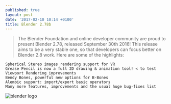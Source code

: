 ```yaml
---
published: true
layout: post
date: '2017-02-10 10:14 +0100'
title: Blender 2.78b
---
```

> The Blender Foundation and online developer community are proud to present Blender 2.78, released September 30th 2016! This release aims to be a very stable one, so that developers can focus better on Blender 2.8 work. Here are some of the highlights:

    Spherical Stereo images rendering support for VR
    Grease Pencil is now a full 2D drawing & animation tool! < to test
    Viewport Rendering improvements
    Bendy Bones, powerful new options for B-Bones
    Alembic support: import/export basic operators
    Many more features, improvements and the usual huge bug-fixes list
    
![blender logo](https://www.blender.org/wp-content/themes/bthree/assets/images/logo.png)
